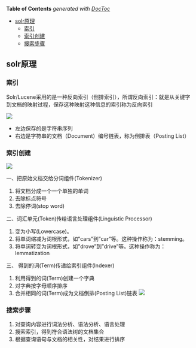 <!-- START doctoc generated TOC please keep comment here to allow auto update -->
<!-- DON'T EDIT THIS SECTION, INSTEAD RE-RUN doctoc TO UPDATE -->
**Table of Contents**  *generated with [DocToc](https://github.com/thlorenz/doctoc)*

- [solr原理](#solr%E5%8E%9F%E7%90%86)
  - [索引](#%E7%B4%A2%E5%BC%95)
  - [索引创建](#%E7%B4%A2%E5%BC%95%E5%88%9B%E5%BB%BA)
  - [搜索步骤](#%E6%90%9C%E7%B4%A2%E6%AD%A5%E9%AA%A4)

<!-- END doctoc generated TOC please keep comment here to allow auto update -->


## solr原理

### 索引
Solr/Lucene采用的是一种反向索引（倒排索引），所谓反向索引：就是从关键字到文档的映射过程，保存这种映射这种信息的索引称为反向索引

![](https://github.com/zaiyunduan123/Java-Interview/blob/master/image/solr-1.jpg)
- 左边保存的是字符串序列
- 右边是字符串的文档（Document）编号链表，称为倒排表（Posting List）

### 索引创建
![](https://github.com/zaiyunduan123/Java-Interview/blob/master/image/solr-2.jpg)

一、把原始文档交给分词组件(Tokenizer)
1. 将文档分成一个一个单独的单词
2. 去除标点符号
3. 去除停词(stop word)
    
二、词汇单元(Token)传给语言处理组件(Linguistic Processor)
1. 变为小写(Lowercase)。
2. 将单词缩减为词根形式，如”cars”到”car”等。这种操作称为：stemming。
3. 将单词转变为词根形式，如”drove”到”drive”等。这种操作称为：lemmatization

三、 得到的词(Term)传递给索引组件(Indexer)
1. 利用得到的词(Term)创建一个字典
2. 对字典按字母顺序排序
3. 合并相同的词(Term)成为文档倒排(Posting List)链表
![](https://github.com/zaiyunduan123/Java-Interview/blob/master/image/solr-3.jpg)

### 搜索步骤
1. 对查询内容进行词法分析、语法分析、语言处理
2. 搜索索引，得到符合语法树的文档集合
3. 根据查询语句与文档的相关性，对结果进行排序
